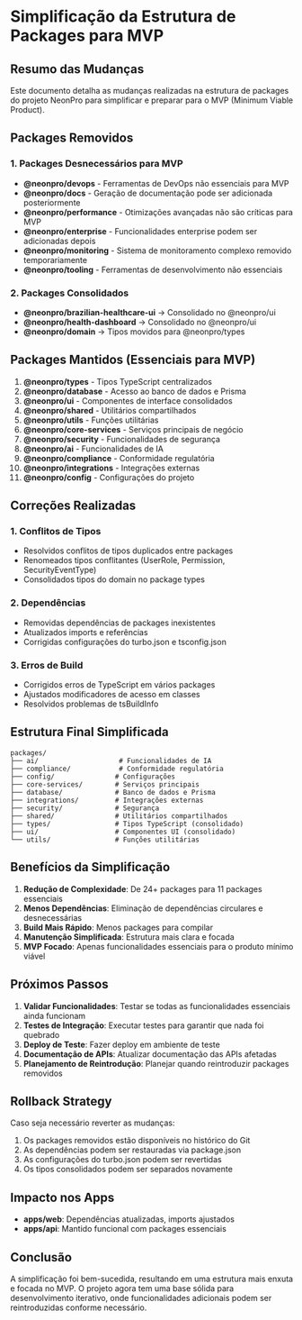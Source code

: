 # Simplificação da Estrutura de Packages para MVP

## Resumo das Mudanças

Este documento detalha as mudanças realizadas na estrutura de packages do projeto NeonPro para simplificar e preparar para o MVP (Minimum Viable Product).

## Packages Removidos

### 1. Packages Desnecessários para MVP

- **@neonpro/devops** - Ferramentas de DevOps não essenciais para MVP
- **@neonpro/docs** - Geração de documentação pode ser adicionada posteriormente
- **@neonpro/performance** - Otimizações avançadas não são críticas para MVP
- **@neonpro/enterprise** - Funcionalidades enterprise podem ser adicionadas depois
- **@neonpro/monitoring** - Sistema de monitoramento complexo removido temporariamente
- **@neonpro/tooling** - Ferramentas de desenvolvimento não essenciais

### 2. Packages Consolidados

- **@neonpro/brazilian-healthcare-ui** → Consolidado no @neonpro/ui
- **@neonpro/health-dashboard** → Consolidado no @neonpro/ui
- **@neonpro/domain** → Tipos movidos para @neonpro/types

## Packages Mantidos (Essenciais para MVP)

1. **@neonpro/types** - Tipos TypeScript centralizados
2. **@neonpro/database** - Acesso ao banco de dados e Prisma
3. **@neonpro/ui** - Componentes de interface consolidados
4. **@neonpro/shared** - Utilitários compartilhados
5. **@neonpro/utils** - Funções utilitárias
6. **@neonpro/core-services** - Serviços principais de negócio
7. **@neonpro/security** - Funcionalidades de segurança
8. **@neonpro/ai** - Funcionalidades de IA
9. **@neonpro/compliance** - Conformidade regulatória
10. **@neonpro/integrations** - Integrações externas
11. **@neonpro/config** - Configurações do projeto

## Correções Realizadas

### 1. Conflitos de Tipos

- Resolvidos conflitos de tipos duplicados entre packages
- Renomeados tipos conflitantes (UserRole, Permission, SecurityEventType)
- Consolidados tipos do domain no package types

### 2. Dependências

- Removidas dependências de packages inexistentes
- Atualizados imports e referências
- Corrigidas configurações do turbo.json e tsconfig.json

### 3. Erros de Build

- Corrigidos erros de TypeScript em vários packages
- Ajustados modificadores de acesso em classes
- Resolvidos problemas de tsBuildInfo

## Estrutura Final Simplificada

```
packages/
├── ai/                    # Funcionalidades de IA
├── compliance/            # Conformidade regulatória  
├── config/               # Configurações
├── core-services/        # Serviços principais
├── database/             # Banco de dados e Prisma
├── integrations/         # Integrações externas
├── security/             # Segurança
├── shared/               # Utilitários compartilhados
├── types/                # Tipos TypeScript (consolidado)
├── ui/                   # Componentes UI (consolidado)
└── utils/                # Funções utilitárias
```

## Benefícios da Simplificação

1. **Redução de Complexidade**: De 24+ packages para 11 packages essenciais
2. **Menos Dependências**: Eliminação de dependências circulares e desnecessárias
3. **Build Mais Rápido**: Menos packages para compilar
4. **Manutenção Simplificada**: Estrutura mais clara e focada
5. **MVP Focado**: Apenas funcionalidades essenciais para o produto mínimo viável

## Próximos Passos

1. **Validar Funcionalidades**: Testar se todas as funcionalidades essenciais ainda funcionam
2. **Testes de Integração**: Executar testes para garantir que nada foi quebrado
3. **Deploy de Teste**: Fazer deploy em ambiente de teste
4. **Documentação de APIs**: Atualizar documentação das APIs afetadas
5. **Planejamento de Reintrodução**: Planejar quando reintroduzir packages removidos

## Rollback Strategy

Caso seja necessário reverter as mudanças:

1. Os packages removidos estão disponíveis no histórico do Git
2. As dependências podem ser restauradas via package.json
3. As configurações do turbo.json podem ser revertidas
4. Os tipos consolidados podem ser separados novamente

## Impacto nos Apps

- **apps/web**: Dependências atualizadas, imports ajustados
- **apps/api**: Mantido funcional com packages essenciais

## Conclusão

A simplificação foi bem-sucedida, resultando em uma estrutura mais enxuta e focada no MVP. O projeto agora tem uma base sólida para desenvolvimento iterativo, onde funcionalidades adicionais podem ser reintroduzidas conforme necessário.
